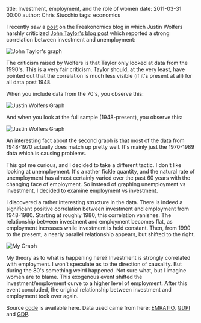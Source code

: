 title: Investment, employment, and the role of women
date: 2011-03-31 00:00
author: Chris Stucchio
tags: economics




I recently saw a [post](http://www.freakonomics.com/2011/03/30/how-to-spot-advocacy-science-john-taylor-edition/) on the Freakonomics blog in which Justin Wolfers harshly criticized [John Taylor's blog post](http://johnbtaylorsblog.blogspot.com/2011/01/higher-investment-best-way-to-reduce.html) which reported a strong correlation between investment and unemployment:


![John Taylor's graph](/blog_media/2011/investment_unemployment_role_of_women/graphscat.jpg)

The criticism raised by Wolfers is that Taylor only looked at data from the 1990's. This is a very fair criticism. Taylor should, at the very least, have pointed out that the correlation is much less visible (if it's present at all) for all data post 1948.

When you include data from the 70's, you observe this:

![Justin Wolfers Graph](/blog_media/2011/investment_unemployment_role_of_women/Taylor-back-to-1970-1024x587.png)

And when you look at the full sample (1948-present), you observe this:

![Justin Wolfers Graph](/blog_media/2011/investment_unemployment_role_of_women/Taylor-back-to-1948-1024x587.png)

An interesting fact about the second graph is that most of the data from 1948-1970 actually does match up pretty well. It's mainly just the 1970-1989 data which is causing problems.

This got me curious, and I decided to take a different tactic. I don't like looking at unemployment. It's a rather fickle quantity, and the natural rate of unemployment has almost certainly varied over the past 60 years with the changing face of employment. So instead of graphing unemployment vs investment, I decided to examine employment vs investment.

I discovered a rather interesting structure in the data. There is indeed a significant positive correlation between investment and employment from 1948-1980. Starting at roughly 1980, this correlation vanishes. The relationship between investment and employment becomes flat, as employment increases while investment is held constant. Then, from 1990 to the present, a nearly parallel relationship appears, but shifted to the right.

![My Graph](/blog_media/2011/investment_unemployment_role_of_women/employment_investment.png)

My theory as to what is happening here? Investment is strongly correlated with employment. I won't speculate as to the direction of causality. But during the 80's something weird happened. Not sure what, but I imagine women are to blame. This exogenous event shifted the investment/employment curve to a higher level of employment. After this event concluded, the original relationship between investment and employment took over again.

Source [code](https://gist.github.com/896909) is available here. Data used came from here: [EMRATIO](http://research.stlouisfed.org/fred2/series/EMRATIO), [GDPI](http://research.stlouisfed.org/fred2/series/GPDI) and [GDP](http://research.stlouisfed.org/fred2/series/GDP).
